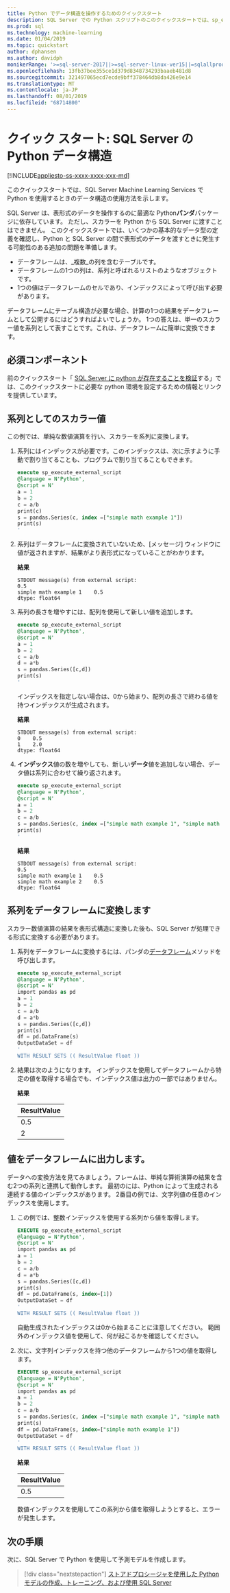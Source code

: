 ```yaml
---
title: Python でデータ構造を操作するためのクイックスタート
description: SQL Server での Python スクリプトのこのクイックスタートでは、sp_execute_external_script システムストアドプロシージャでのデータ構造の使用方法について説明します。
ms.prod: sql
ms.technology: machine-learning
ms.date: 01/04/2019
ms.topic: quickstart
author: dphansen
ms.author: davidph
monikerRange: '>=sql-server-2017||>=sql-server-linux-ver15||=sqlallproducts-allversions'
ms.openlocfilehash: 13fb37bee355ce1d379d8348734293baaeb481d8
ms.sourcegitcommit: 321497065ecd7ecde9bff378464db8da426e9e14
ms.translationtype: MT
ms.contentlocale: ja-JP
ms.lasthandoff: 08/01/2019
ms.locfileid: "68714800"
---
```

# <a name="quickstart-python-data-structures-in-sql-server"></a>クイック スタート: SQL Server の Python データ構造
[!INCLUDE[appliesto-ss-xxxx-xxxx-xxx-md](../../includes/appliesto-ss-xxxx-xxxx-xxx-md.md)]

このクイックスタートでは、SQL Server Machine Learning Services で Python を使用するときのデータ構造の使用方法を示します。

SQL Server は、表形式のデータを操作するのに最適な Python**パンダ**パッケージに依存しています。 ただし、スカラーを Python から SQL Server に渡すことはできません。 このクイックスタートでは、いくつかの基本的なデータ型の定義を確認し、Python と SQL Server の間で表形式のデータを渡すときに発生する可能性のある追加の問題を準備します。

+ データフレームは、_複数_の列を含むテーブルです。
+ データフレームの1つの列は、系列と呼ばれるリストのようなオブジェクトです。
+ 1つの値はデータフレームのセルであり、インデックスによって呼び出す必要があります。

データフレームにテーブル構造が必要な場合、計算の1つの結果をデータフレームとして公開するにはどうすればよいでしょうか。 1つの答えは、単一のスカラー値を系列として表すことです。これは、データフレームに簡単に変換できます。 

## <a name="prerequisites"></a>必須コンポーネント

前のクイックスタート「 [SQL Server に python が存在することを検証](quickstart-python-verify.md)する」では、このクイックスタートに必要な python 環境を設定するための情報とリンクを提供しています。

## <a name="scalar-value-as-a-series"></a>系列としてのスカラー値

この例では、単純な数値演算を行い、スカラーを系列に変換します。

1. 系列にはインデックスが必要です。このインデックスは、次に示すように手動で割り当てることも、プログラムで割り当てることもできます。

    ```sql
    execute sp_execute_external_script 
    @language = N'Python', 
    @script = N'
    a = 1
    b = 2
    c = a/b
    print(c)
    s = pandas.Series(c, index =["simple math example 1"])
    print(s)
    '
    ```

2. 系列はデータフレームに変換されていないため、[メッセージ] ウィンドウに値が返されますが、結果がより表形式になっていることがわかります。

    **結果**

    ```text
    STDOUT message(s) from external script: 
    0.5
    simple math example 1    0.5
    dtype: float64
    ```

3. 系列の長さを増やすには、配列を使用して新しい値を追加します。 

    ```sql
    execute sp_execute_external_script 
    @language = N'Python', 
    @script = N'
    a = 1
    b = 2
    c = a/b
    d = a*b
    s = pandas.Series([c,d])
    print(s)
    '
    ```

    インデックスを指定しない場合は、0から始まり、配列の長さで終わる値を持つインデックスが生成されます。

    **結果**

    ```text
    STDOUT message(s) from external script: 
    0    0.5
    1    2.0
    dtype: float64
    ```

4. **インデックス**値の数を増やしても、新しい**データ**値を追加しない場合、データ値は系列に合わせて繰り返されます。

    ```sql
    execute sp_execute_external_script 
    @language = N'Python', 
    @script = N'
    a = 1
    b = 2
    c = a/b
    s = pandas.Series(c, index =["simple math example 1", "simple math example 2"])
    print(s)
    '
    ```

    **結果**

    ```text
    STDOUT message(s) from external script: 
    0.5
    simple math example 1    0.5
    simple math example 2    0.5
    dtype: float64
    ```

## <a name="convert-series-to-data-frame"></a>系列をデータフレームに変換します

スカラー数値演算の結果を表形式構造に変換した後も、SQL Server が処理できる形式に変換する必要があります。 

1. 系列をデータフレームに変換するには、パンダの[データフレーム](https://pandas.pydata.org/pandas-docs/stable/dsintro.html#dataframe)メソッドを呼び出します。

    ```sql
    execute sp_execute_external_script 
    @language = N'Python', 
    @script = N'
    import pandas as pd
    a = 1
    b = 2
    c = a/b
    d = a*b
    s = pandas.Series([c,d])
    print(s)
    df = pd.DataFrame(s)
    OutputDataSet = df
    '
    WITH RESULT SETS (( ResultValue float ))
    ```

2. 結果は次のようになります。 インデックスを使用してデータフレームから特定の値を取得する場合でも、インデックス値は出力の一部ではありません。

    **結果**

    |ResultValue|
    |------|
    |0.5|
    |2|

## <a name="output-values-into-dataframe"></a>値をデータフレームに出力します。

データへの変換方法を見てみましょう。フレームは、単純な算術演算の結果を含む2つの系列と連携して動作します。 最初のには、Python によって生成される連続する値のインデックスがあります。 2番目の例では、文字列値の任意のインデックスを使用します。

1. この例では、整数インデックスを使用する系列から値を取得します。

    ```sql
    EXECUTE sp_execute_external_script 
    @language = N'Python', 
    @script = N'
    import pandas as pd
    a = 1
    b = 2
    c = a/b
    d = a*b
    s = pandas.Series([c,d])
    print(s)
    df = pd.DataFrame(s, index=[1])
    OutputDataSet = df
    '
    WITH RESULT SETS (( ResultValue float ))
    ```

    自動生成されたインデックスは0から始まることに注意してください。 範囲外のインデックス値を使用して、何が起こるかを確認してください。

2. 次に、文字列インデックスを持つ他のデータフレームから1つの値を取得します。 

    ```sql
    EXECUTE sp_execute_external_script 
    @language = N'Python', 
    @script = N'
    import pandas as pd
    a = 1
    b = 2
    c = a/b
    s = pandas.Series(c, index =["simple math example 1", "simple math example 2"])
    print(s)
    df = pd.DataFrame(s, index=["simple math example 1"])
    OutputDataSet = df
    '
    WITH RESULT SETS (( ResultValue float ))
    ```

    **結果**

    |ResultValue|
    |------|
    |0.5|

    数値インデックスを使用してこの系列から値を取得しようとすると、エラーが発生します。

## <a name="next-steps"></a>次の手順

次に、SQL Server で Python を使用して予測モデルを作成します。

> [!div class="nextstepaction"]
> [ストアドプロシージャを使用した Python モデルの作成、トレーニング、および使用 SQL Server](quickstart-python-train-score-in-tsql.md)